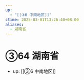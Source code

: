 ```yaml
---
up:
  - "[[③6 中南地区]]"
ctime: 2025-03-01T13:26:40+08:00
aliases:
  - 湖南省
---
```


# ③64 湖南省

- up: [[③6 中南地区]]
